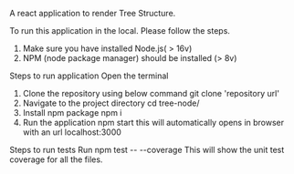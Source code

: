 A react application to render Tree Structure.

To run this application in the local. Please follow the steps.

1. Make sure you have installed Node.js( > 16v)
2. NPM (node package manager) should be installed (> 8v)

Steps to run application
Open the terminal
1. Clone the repository using below command
    git clone  'repository url'
2. Navigate to the project directory
    cd tree-node/
3. Install npm package
    npm i
4. Run the application
    npm start
    this will automatically opens in browser with an url localhost:3000

Steps to run tests
    Run npm test -- --coverage
    This will show the unit test coverage for all the files.
